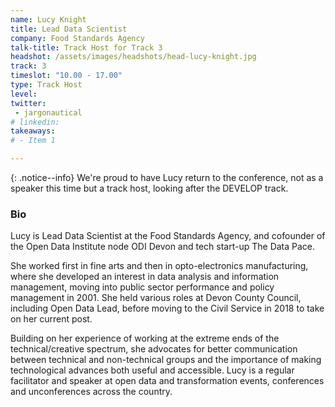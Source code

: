 ```yaml
---
name: Lucy Knight
title: Lead Data Scientist 
company: Food Standards Agency
talk-title: Track Host for Track 3
headshot: /assets/images/headshots/head-lucy-knight.jpg
track: 3
timeslot: "10.00 - 17.00"
type: Track Host
level: 
twitter:
 - jargonautical 
# linkedin: 
takeaways:
# - Item 1

---
```

{: .notice--info} 
We're proud to have Lucy return to the conference, not as a speaker this time but a track host, looking after the DEVELOP track. 

<h3>Bio</h3>
Lucy is Lead Data Scientist at the Food Standards Agency, and cofounder of the Open Data Institute node ODI Devon and tech start-up The Data Pace. 

She worked first in fine arts and then in opto-electronics manufacturing, where she developed an interest in data analysis and information management, moving into public sector performance and policy management in 2001. She held various roles at Devon County Council, including Open Data Lead, before moving to the Civil Service in 2018 to take on her current post.

Building on her experience of working at the extreme ends of the technical/creative spectrum, she advocates for better communication between technical and non-technical groups and the importance of making technological advances both useful and accessible. Lucy is a regular facilitator and speaker at open data and transformation events, conferences and unconferences across the country.

